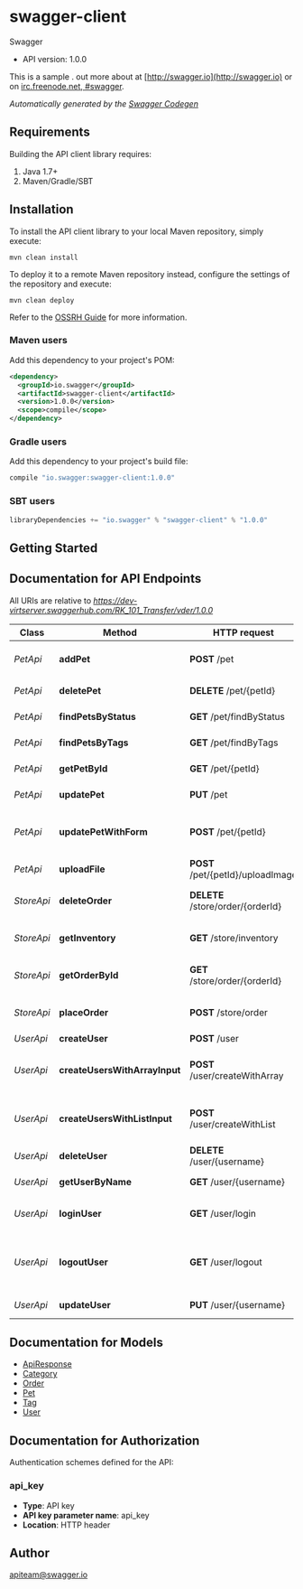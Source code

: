 # swagger-client

Swagger
- API version: 1.0.0

This is a sample  .      out more about  at  [http://swagger.io](http://swagger.io) or on  [irc.freenode.net, #swagger](http://swagger.io/irc/). 


*Automatically generated by the [Swagger Codegen](https://github.com/swagger-api/swagger-codegen)*

## Requirements

Building the API client library requires:
1. Java 1.7+
2. Maven/Gradle/SBT

## Installation

To install the API client library to your local Maven repository, simply execute:

```shell
mvn clean install
```

To deploy it to a remote Maven repository instead, configure the settings of the repository and execute:

```shell
mvn clean deploy
```

Refer to the [OSSRH Guide](http://central.sonatype.org/pages/ossrh-guide.html) for more information.

### Maven users

Add this dependency to your project's POM:

```xml
<dependency>
  <groupId>io.swagger</groupId>
  <artifactId>swagger-client</artifactId>
  <version>1.0.0</version>
  <scope>compile</scope>
</dependency>
```

### Gradle users

Add this dependency to your project's build file:

```groovy
compile "io.swagger:swagger-client:1.0.0"
```

### SBT users

```scala
libraryDependencies += "io.swagger" % "swagger-client" % "1.0.0"
```

## Getting Started

## Documentation for API Endpoints

All URIs are relative to *https://dev-virtserver.swaggerhub.com/RK_101_Transfer/vder/1.0.0*

Class | Method | HTTP request | Description
------------ | ------------- | ------------- | -------------
*PetApi* | **addPet** | **POST** /pet | Add a new pet to the store
*PetApi* | **deletePet** | **DELETE** /pet/{petId} | Deletes a pet
*PetApi* | **findPetsByStatus** | **GET** /pet/findByStatus | Finds Pets by status
*PetApi* | **findPetsByTags** | **GET** /pet/findByTags | Finds Pets by tags
*PetApi* | **getPetById** | **GET** /pet/{petId} | Find pet by ID
*PetApi* | **updatePet** | **PUT** /pet | Update an existing pet
*PetApi* | **updatePetWithForm** | **POST** /pet/{petId} | Updates a pet in the store with form data
*PetApi* | **uploadFile** | **POST** /pet/{petId}/uploadImage | uploads an image
*StoreApi* | **deleteOrder** | **DELETE** /store/order/{orderId} | Delete purchase order by ID
*StoreApi* | **getInventory** | **GET** /store/inventory | Returns pet inventories by status
*StoreApi* | **getOrderById** | **GET** /store/order/{orderId} | Find purchase order by ID
*StoreApi* | **placeOrder** | **POST** /store/order | Place an order for a pet
*UserApi* | **createUser** | **POST** /user | Create user
*UserApi* | **createUsersWithArrayInput** | **POST** /user/createWithArray | Creates list of users with given input array
*UserApi* | **createUsersWithListInput** | **POST** /user/createWithList | Creates list of users with given input array
*UserApi* | **deleteUser** | **DELETE** /user/{username} | Delete user
*UserApi* | **getUserByName** | **GET** /user/{username} | Get user by user name
*UserApi* | **loginUser** | **GET** /user/login | Logs user into the system
*UserApi* | **logoutUser** | **GET** /user/logout | Logs out current logged in user session
*UserApi* | **updateUser** | **PUT** /user/{username} | Updated user


## Documentation for Models

 - [ApiResponse](ApiResponse.md)
 - [Category](Category.md)
 - [Order](Order.md)
 - [Pet](Pet.md)
 - [Tag](Tag.md)
 - [User](User.md)


## Documentation for Authorization

Authentication schemes defined for the API:
### api_key

- **Type**: API key
- **API key parameter name**: api_key
- **Location**: HTTP header


## Author

apiteam@swagger.io
